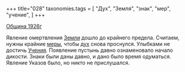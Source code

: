 +++
title="028"
taxonomies.tags = [
 "Дух",
 "Земля",
 "знак",
 "мер",
 "учение",
]
+++

[Община 1926г](/agni/1926)

Явление омертвления [Земли](/tags/Земля) дошло до крайнего предела. Считаем, нужны крайние [меры](/tags/мер), чтобы [дух](/tags/Дух) снова проснулся. Улыбками не достичь [Учения](/tags/учение). Появление пустынь давно ознаменовало начало дикости. Знаки были даны давно, и дано было время одуматься. Явление Указов было, но никто не прислушался.   

